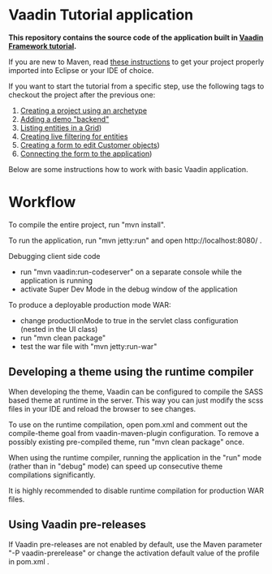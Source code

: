 Vaadin Tutorial application
==============

**This repository contains the source code of the application built in [Vaadin Framework tutorial](http://vaadin.com/tutorial).**

If you are new to Maven, read [these instructions](https://vaadin.com/blog/-/blogs/the-maven-essentials-for-the-impatient-developer) to get your project properly imported into Eclipse or your IDE of choice.

If you want to start the tutorial from a specific step, use the following tags to checkout the project after the previous one:

 1. [Creating a project using an archetype](https://github.com/vaadin/tutorial/tree/step2)
 2. [Adding a demo "backend"](https://github.com/vaadin/tutorial/tree/step2)
 3. [Listing entities in a Grid](https://github.com/vaadin/tutorial/tree/step3))
 4. [Creating live filtering for entities](https://github.com/vaadin/tutorial/tree/step4)
 5. [Creating a form to edit Customer objects](https://github.com/vaadin/tutorial/tree/step5))
 6. [Connecting the form to the application](https://github.com/vaadin/tutorial/tree/step6))

Below are some instructions how to work with basic Vaadin application.

Workflow
========

To compile the entire project, run "mvn install".

To run the application, run "mvn jetty:run" and open http://localhost:8080/ .

Debugging client side code
  - run "mvn vaadin:run-codeserver" on a separate console while the application is running
  - activate Super Dev Mode in the debug window of the application

To produce a deployable production mode WAR:
- change productionMode to true in the servlet class configuration (nested in the UI class)
- run "mvn clean package"
- test the war file with "mvn jetty:run-war"

Developing a theme using the runtime compiler
-------------------------

When developing the theme, Vaadin can be configured to compile the SASS based
theme at runtime in the server. This way you can just modify the scss files in
your IDE and reload the browser to see changes.

To use on the runtime compilation, open pom.xml and comment out the compile-theme 
goal from vaadin-maven-plugin configuration. To remove a possibly existing 
pre-compiled theme, run "mvn clean package" once.

When using the runtime compiler, running the application in the "run" mode 
(rather than in "debug" mode) can speed up consecutive theme compilations
significantly.

It is highly recommended to disable runtime compilation for production WAR files.

Using Vaadin pre-releases
-------------------------

If Vaadin pre-releases are not enabled by default, use the Maven parameter
"-P vaadin-prerelease" or change the activation default value of the profile in pom.xml .